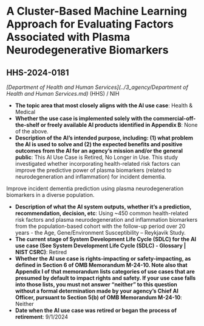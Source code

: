 # A Cluster-Based Machine Learning Approach for Evaluating Factors Associated with Plasma Neurodegenerative Biomarkers
## HHS-2024-0181
_[Department of Health and Human Services](../3_agency/Department of Health and Human Services.md)_ (HHS) / NIH


+ **The topic area that most closely aligns with the AI use case**: Health & Medical
+ **Whether the use case is implemented solely with the commercial-off-the-shelf or freely available AI products identified in Appendix B**: None of the above.
+ **Description of the AI’s intended purpose, including: (1) what problem the AI is used to solve and (2) the expected benefits and positive outcomes from the AI for an agency’s mission and/or the general public**: This AI Use Case is Retired, No Longer in Use. This study investigated whether incorporating health-related risk factors can improve the predictive power of plasma biomarkers (related to neurodegeneration and inflammation) for incident dementia. 

Improve incident dementia prediction using plasma neurodegeneration biomarkers in a diverse population.
+ **Description of what the AI system outputs, whether it’s a prediction, recommendation, decision, etc**: Using ~450 common health-related risk factors and plasma neurodegeneration and inflammation biomarkers from the population-based cohort with the follow-up period over 20 years - the Age, Gene/Environment Susceptibility – Reykjavik Study.
+ **The current stage of System Development Life Cycle (SDLC) for the AI use case (See System Development Life Cycle (SDLC) - Glossary | NIST CSRC)**: Retired
+ **Whether the AI use case is rights-impacting or safety-impacting, as defined in Section 6 of OMB Memorandum M-24-10. Note also that Appendix I of that memorandum lists categories of use cases that are presumed by default to impact rights and safety. If your use case falls into those lists, you must not answer “neither” to this question without a formal determination made by your agency’s Chief AI Officer, pursuant to Section 5(b) of OMB Memorandum M-24-10**: Neither
+ **Date when the AI use case was retired or began the process of retirement**: 9/1/2024